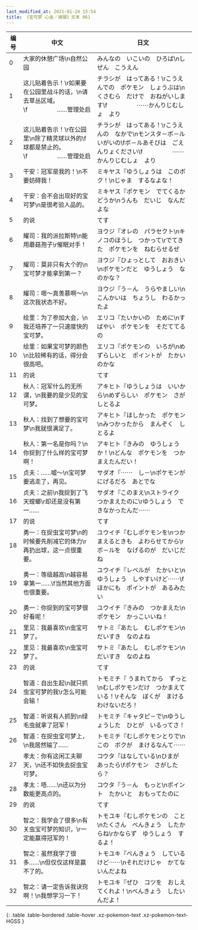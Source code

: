 ```yaml
---
last_modified_at: 2021-01-24 15:54
title: 《宝可梦 心金／魂银》文本 061
---
```

| 编号 | 中文 | 日文 |
| ---- | ---- | ---- |
| 0 | 大家的休憩广场\n自然公园 | みんなの　いこいの　ひろば\nしぜん　こうえん |
| 1 | 这儿贴着告示！\r如果要在公园里战斗的话，\n请去草丛区域。\f　　　　　……管理处启 | チラシが　はってある！\rこうえんでの　ポケモン　しょうぶは\nくさむら　だけで　おねがいします\f　　　　　⋯⋯かんりじむしょ　より |
| 2 | 这儿贴着告示！\r在公园里\n除了精灵球以外的\f球都是禁止的。\f　　　　　……管理处启 | チラシが　はってある！\rこうえんの　なかで\nモンスタ－ボ－ル　いがいの\fボ－ルあそびは　ごえんりょください\f　　　　　⋯⋯かんりじむしょ　より |
| 3 | 干安：冠军是我的！\n不要妨碍我！ | ミキヤス『ゆうしょうは　このボク！\nじゃま　するなよな！ |
| 4 | 干安：会不会出现好的宝可梦\n是很考验人品的。 | ミキヤス『ポケモン　でてくるかどうか\nうんも　だいじ　なんだよな |
| 5 | 的说 | てす |
| 6 | 耀司：我的派拉斯特\n能用蘑菇孢子\r催眠对手！ | ヨウジ『オレの　パラセクト\nキノコのほうし　つかって\rでてきた　ポケモンを　ねむらせるぜ |
| 7 | 耀司：莫非只有大个的\n宝可梦才能拿到第一？ | ヨウジ『ひょっとして　おおきい\nポケモンだと　ゆうしょう　なのかな？ |
| 8 | 耀司：嗯～真羡慕啊～\n这次我状态不好。 | ヨウジ『う－ん　うらやましい\nこんかいは　ちょうし　わるかったよ |
| 9 | 绘里：为了参加大会，\n我还培养了一只速度快的宝可梦。 | エリコ『たいかいの　ために\nすばやい　ポケモンを　そだててるの |
| 10 | 绘里：如果宝可梦的颜色\n比较稀有的话，得分会很高吧。 | エリコ『ポケモンの　いろが\nめずらしいと　ポイントが　たかいのかな |
| 11 | 的说 | てす |
| 12 | 秋人：冠军什么的无所谓，\n我要的是少见的宝可梦。 | アキヒト『ゆうしょうは　いいから\nめずらしい　ポケモン　さがしとるよ |
| 13 | 秋人：找到了想要的宝可梦\n我就很满足了。 | アキヒト『ほしかった　ポケモン\nみつかったから　まんぞく　しとるよ |
| 14 | 秋人：第一名是你吗？\n你捉到了什么样的宝可梦啊！ | アキヒト『きみの　ゆうしょうか！\nどんな　ポケモンを　つかまえたんだい！ |
| 15 | 贞夫：……嘘～\n宝可梦要逃走了，再见。 | サダオ『⋯⋯　し－\nポケモンが　にげるだろ　あとでな |
| 16 | 贞夫：之前\n我捉到了飞天螳螂\r却还是没有第一…… | サダオ『このまえ\nストライク　つかまえたのに\rゆうしょう　できなかったんだ⋯⋯ |
| 17 | 的说 | てす |
| 18 | 勇一：在捉虫宝可梦\n的时候要先削减它的体力\r再扔出球，这一点很重要。 | ユウイチ『むしポケモンを\nつかまえるときも　よわらせてから\rボ－ルを　なげるのが　だいじだね |
| 19 | 勇一：等级越高\n越容易拿第一……\f当然其他方面也很重要。 | ユウイチ『レベルが　たかいと\nゆうしょう　しやすいけど⋯⋯\fほかにも　ポイントが　あるみたい |
| 20 | 勇一：你捉到的宝可梦很好看呢！ | ユウイチ『きみの　つかまえた\nポケモン　かっこいいね！ |
| 21 | 里见：我最喜欢\n虫宝可梦了。 | サトミ『あたし　むしポケモン\nだいすき　なのよね |
| 22 | 里见：我最喜欢\n虫宝可梦了。 | サトミ『あたし　むしポケモン\nだいすき　なのよね |
| 23 | 的说 | てす |
| 24 | 智道：自出生起\n就只抓虫宝可梦的我\r怎么可能会输！ | トモミチ『 うまれてから　ずっと\nむしポケモンだけ　つかまえている！\rそんな　ぼくが　まけるわけないだろ！ |
| 25 | 智道：听说有人抓到\n绿毛虫就拿了冠军！ | トモミチ『キャタピ－で\nゆうしょうした　ひとが　いるってさ！ |
| 26 | 智道：在捉虫宝可梦上，\n我居然输了…… | トモミチ『むしポケモンとりで\nこの　ボクが　まけるなんて⋯⋯ |
| 27 | 孝太：你有这闲工夫聊天，\n还不如快去捉虫宝可梦。 | コウタ『はなしている\nひまが　あったら\fポケモン　さがしたら？ |
| 28 | 孝太：唔……\n还以为分数能更高点的。 | コウタ『う－ん　もっと\nポイント　たかいと　おもってたのに |
| 29 | 的说 | てす |
| 30 | 智之：我学会了很多\n有关虫宝可梦的知识，\r一定能赢得冠军的！ | トモユキ『むしポケモンの　こと\nたくさん　べんきょう　したからね\rかならず　ゆうしょう　するよ！ |
| 31 | 智之：虽然我学了很多……\n但仅仅这样是赢不了的。 | トモユキ『べんきょう　しているけど⋯⋯\nそれだけじゃ　かてないんだよね |
| 32 | 智之：请一定告诉我诀窍啊！\n我想学习一下！ | トモユキ『ぜひ　コツを　おしえてくれよ！\nべんきょう　したいんだよ！ |
{: .table .table-bordered .table-hover .xz-pokemon-text .xz-pokemon-text-HGSS }